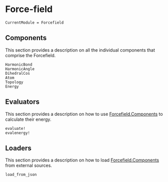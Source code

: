 # Force-field

```@meta
CurrentModule = Forcefield
```

## Components

This section provides a description on all the individual components that comprise the Forcefield.


```@docs
HarmonicBond
HarmonicAngle
DihedralCos
Atom
Topology
Energy
```

## Evaluators

This section provides a description on how to use [Forcefield.Components](#Components-1) to calculate their energy.


```@docs
evaluate!
evalenergy!
```

## Loaders

This section provides a description on how to load [Forcefield.Components](#Components-1) from external sources.

```@docs
load_from_json
```

